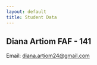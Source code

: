 ```yaml
---
layout: default
title: Student Data
---
```


## Diana Artiom FAF - 141

Email: diana.artiom24@gmail.com
<img src="https://scontent-frt3-1.xx.fbcdn.net/hphotos-xfa1/v/t1.0-9/10151832_882619958461340_3745657578337735084_n.jpg?oh=dc92021ef155644ae6c3d5613455ad38&oe=569C45CF" alt="">
